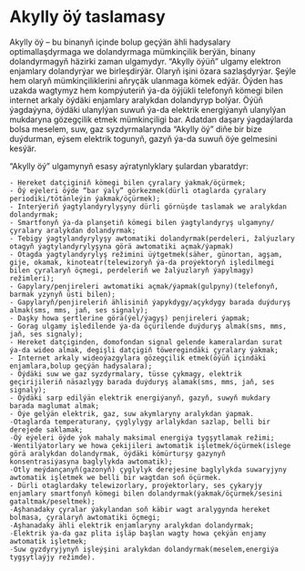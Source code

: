 # Akylly öý taslamasy

Akylly öý – bu binanyň içinde bolup geçýän ähli hadysalary  optimallaşdyrmaga we dolandyrmaga mümkinçilik berýän, binany dolandyrmagyň häzirki zaman ulgamydyr. 
“Akylly öýüň” ulgamy elektron enjamlary dolandyrýar we birleşdirýär. Olaryň işini özara sazlaşdyrýar. Şeýle hem olaryň mümkinçiliklerini aňryçäk ulanmaga kömek edýär. Öýden has uzakda wagtymyz hem kompýuteriň ýa-da öýjükli telefonyň kömegi bilen internet arkaly öýdäki enjamlary aralykdan dolandyryp bolýar. 
Öýüň ýagdaýyna, öýdäki ulanylýan suwuň ýa-da elektrik energiýanyň ulanylýan mukdaryna gözegçilik etmek mümkinçiligi bar.
Adatdan daşary ýagdaýlarda bolsa meselem, suw, gaz syzdyrmalarynda “Akylly öý” diňe bir bize duýdurman, eýsem elektrik togunyň, gazyň ýa-da suwuň öýe gelmesini kesýär.

“Akylly öý” ulgamynyň esasy aýratynlyklary şulardan ybaratdyr:

    - Hereket datçiginiň kömegi bilen çyralary ýakmak/öçürmek;
    - Öý eýeleri öýde “bar ýaly” görkezmek(dürli otaglarda çyralary periodiki/tötänleýin ýakmak/öçürmek);
    - Interýeriň ýagtylandyrylyşyny dürli görnüşde taslamak we aralykdan dolandyrmak;
    - Smartfonyň ýa-da planşetiň kömegi bilen ýagtylandyryş ulgamyny/ çyralary aralykdan dolandyrmak;
    - Tebigy ýagtylandyrylyşy awtomatiki dolandyrmak(perdeleri, žalýuzlary otagyň ýagtylandyrylyşyna görä awtomatiki açmak/ýapmak)
    - Otagda ýagtylandyrylyş režimini üýtgetmek(säher, günortan, agşam, gije, okamak, kinoteatr(telewizoryň ýa-da proýektoryň işledilmegi bilen çyralaryň öçmegi, perdeleriň we žalýuzlaryň ýapylmagy) režimleri);
    - Gapylary/penjireleri awtomatiki açmak/ýapmak(gulpyny)(telefonyň, barmak yzynyň üsti bilen);
    - Gapylaryň/penjireleriň ählisiniň ýapykdygy/açykdygy barada duýduryş almak(sms, mms, jaň, ses signaly);
    - Daşky howa şertlerine görä(ýel/ýagyş) penjireleri ýapmak;
    - Gorag ulgamy işledilende ýa-da öçürilende duýduryş almak(sms, mms, jaň, ses signaly);
    - Hereket datçiginden, domofondan signal gelende kameralardan surat ýa-da wideo almak, degişli datçigiň töweregindäki çyralary ýakmak;
    - Internet arkaly wideoýazgylara gözegçilik etmek(öýüň içindäki enjamlara,bolup geçýän hadysalara);
    - Öýdäki suw we gaz syzdyrmalary, tüsse çykmagy, elektrik geçirijileriň näsazlygy barada duýduryş alamak(sms, mms, jaň, ses signaly);
    - Öýdäki sarp edilýän elektrik energiýanyň, gazyň, suwyň mukdary barada maglumat almak;
    - Öýe gelýän elektrik, gaz, suw akymlaryny aralykdan ýapmak.
    ˗Otaglarda temperaturany, çyglylygy arlalykdan sazlap, belli bir derejede saklamak;
    ˗Öý eýeleri öýde ýok mahaly maksimal energiýa tygşytlamak režimi;
    ˗Wentilýatorlary we howa çekijileri awtomatik işletmek/öçürmek(islege görä aralykdan dolandyrmak, öýdäki kömürturşy gazynyň konsentrasiýasyna baglylykda awtomatik);
    ˗Otly meýdançanyň(gazonyň) çyglylyk derejesine baglylykda suwaryjyny awtomatik işletmek we belli bir wagtdan soň öçürmek.
    - Dürli otaglardaky telewizorlary, proýektorlary, ses çykaryjy enjamlary smartfonyň kömegi bilen dolandyrmak(ýakmak/öçürmek/sesini gataltmak/peseltmek);
    ˗Aşhanadaky çyralar ýakylandan soň käbir wagt aralygynda hereket bolmasa, çyralaryň awtomatiki öçmegi;
    ˗Aşhanadaky ähli elektrik enjamlaryny aralykdan dolandyrmak;
    ˗Elektrik ýa-da gaz plita işläp başlan wagty howa çekýän enjamy awtomatik işletmek;
    ˗Suw gyzdyryjynyň işleýşini aralykdan dolandyrmak(meselem,energiýa tygşytlaýjy režimde).